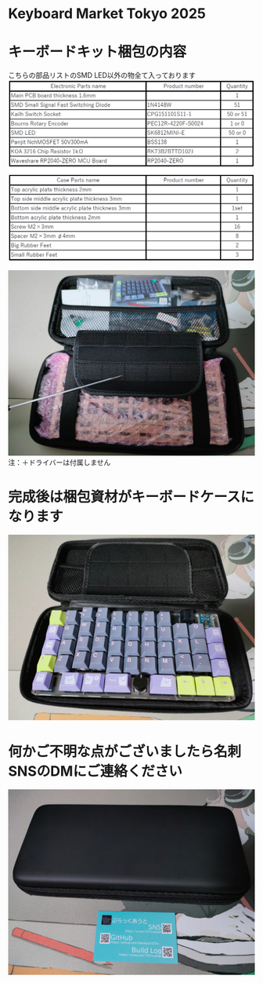 # Keyboard Market Tokyo 2025

# キーボードキット梱包の内容
こちらの部品リストのSMD LED以外の物全て入っております
![plist](images/plist.png)

![addictnakami](images/addictnakami.jpg)
注：＋ドライバーは付属しません
# 完成後は梱包資材がキーボードケースになります
![addictcase](images/addictcase.jpg)

# 何かご不明な点がございましたら名刺SNSのDMにご連絡ください
![addictmeishi](images/addictmeishi.jpg)
